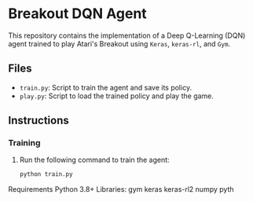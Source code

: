 # Breakout DQN Agent

This repository contains the implementation of a Deep Q-Learning (DQN) agent trained to play Atari's Breakout using `Keras`, `keras-rl`, and `Gym`.

## Files

- `train.py`: Script to train the agent and save its policy.
- `play.py`: Script to load the trained policy and play the game.

## Instructions

### Training

1. Run the following command to train the agent:
   ```bash
   python train.py
   ```

Requirements
Python 3.8+
Libraries:
gym
keras
keras-rl2
numpy
pyth
